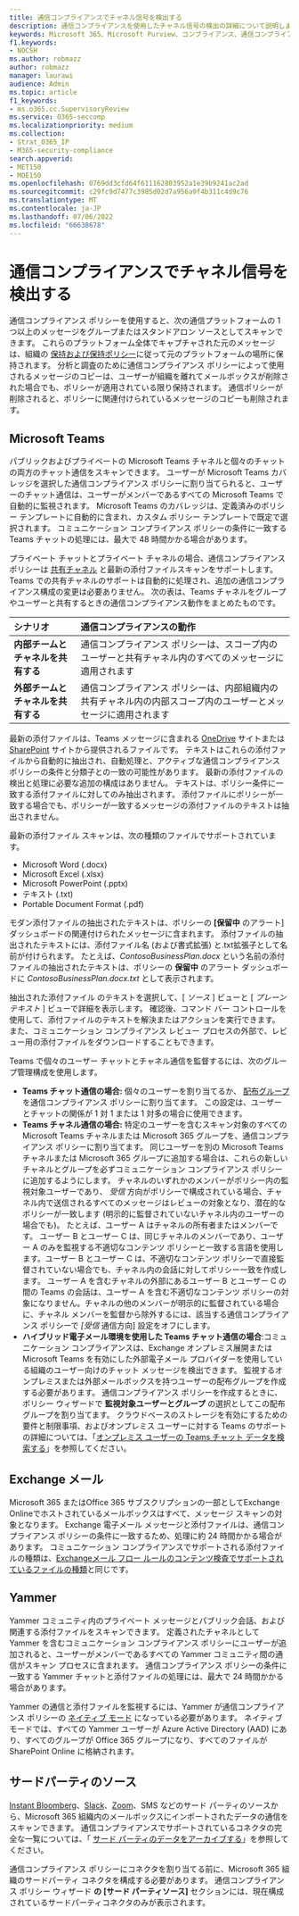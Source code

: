```yaml
---
title: 通信コンプライアンスでチャネル信号を検出する
description: 通信コンプライアンスを使用したチャネル信号の検出の詳細について説明します。
keywords: Microsoft 365、Microsoft Purview、コンプライアンス、通信コンプライアンス
f1.keywords:
- NOCSH
ms.author: robmazz
author: robmazz
manager: laurawi
audience: Admin
ms.topic: article
f1_keywords:
- ms.o365.cc.SupervisoryReview
ms.service: O365-seccomp
ms.localizationpriority: medium
ms.collection:
- Strat_O365_IP
- M365-security-compliance
search.appverid:
- MET150
- MOE150
ms.openlocfilehash: 0769dd3cfd64f611162803952a1e39b9241ac2ad
ms.sourcegitcommit: c29fc9d7477c3985d02d7a956a9f4b311c4d9c76
ms.translationtype: MT
ms.contentlocale: ja-JP
ms.lasthandoff: 07/06/2022
ms.locfileid: "66638678"
---
```

# <a name="detect-channel-signals-with-communication-compliance"></a>通信コンプライアンスでチャネル信号を検出する

通信コンプライアンス ポリシーを使用すると、次の通信プラットフォームの 1 つ以上のメッセージをグループまたはスタンドアロン ソースとしてスキャンできます。 これらのプラットフォーム全体でキャプチャされた元のメッセージは、組織の [保持および保持ポリシー](/microsoft-365/compliance/information-governance)に従って元のプラットフォームの場所に保持されます。 分析と調査のために通信コンプライアンス ポリシーによって使用されるメッセージのコピーは、ユーザーが組織を離れてメールボックスが削除された場合でも、ポリシーが適用されている限り保持されます。 通信ポリシーが削除されると、ポリシーに関連付けられているメッセージのコピーも削除されます。

## <a name="microsoft-teams"></a>Microsoft Teams

パブリックおよびプライベートの Microsoft Teams チャネルと個々のチャットの両方のチャット通信をスキャンできます。 ユーザーが Microsoft Teams カバレッジを選択した通信コンプライアンス ポリシーに割り当てられると、ユーザーのチャット通信は、ユーザーがメンバーであるすべての Microsoft Teams で自動的に監視されます。 Microsoft Teams のカバレッジは、定義済みのポリシー テンプレートに自動的に含まれ、カスタム ポリシー テンプレートで既定で選択されます。 コミュニケーション コンプライアンス ポリシーの条件に一致する Teams チャットの処理には、最大で 48 時間かかる場合があります。

プライベート チャットとプライベート チャネルの場合、通信コンプライアンス ポリシーは [共有チャネル](/MicrosoftTeams/shared-channels) と最新の添付ファイルスキャンをサポートします。 Teams での共有チャネルのサポートは自動的に処理され、追加の通信コンプライアンス構成の変更は必要ありません。 次の表は、Teams チャネルをグループやユーザーと共有するときの通信コンプライアンス動作をまとめたものです。

|**シナリオ**|**通信コンプライアンスの動作**|
|:-----------|:------------------------------------|
| **内部チームとチャネルを共有する** | 通信コンプライアンス ポリシーは、スコープ内のユーザーと共有チャネル内のすべてのメッセージに適用されます |
| **外部チームとチャネルを共有する** | 通信コンプライアンス ポリシーは、内部組織内の共有チャネル内の内部スコープ内のユーザーとメッセージに適用されます |

最新の添付ファイルは、Teams メッセージに含まれる [OneDrive](/onedrive/plan-onedrive-enterprise#modern-attachments) サイトまたは [SharePoint](/sharepoint/dev/solution-guidance/modern-experience-customizations) サイトから提供されるファイルです。 テキストはこれらの添付ファイルから自動的に抽出され、自動処理と、アクティブな通信コンプライアンス ポリシーの条件と分類子との一致の可能性があります。 最新の添付ファイルの検出と処理に必要な追加の構成はありません。 テキストは、ポリシー条件に一致する添付ファイルに対してのみ抽出されます。 添付ファイルにポリシーが一致する場合でも、ポリシーが一致するメッセージの添付ファイルのテキストは抽出されません。

最新の添付ファイル スキャンは、次の種類のファイルでサポートされています。

- Microsoft Word (.docx)
- Microsoft Excel (.xlsx)
- Microsoft PowerPoint (.pptx)
- テキスト (.txt)
- Portable Document Format (.pdf)

モダン添付ファイルの抽出されたテキストは、ポリシーの **[保留中** のアラート] ダッシュボードの関連付けられたメッセージに含まれます。 添付ファイルの抽出されたテキストには、添付ファイル名 (および書式拡張) と.txt拡張子として名前が付けられます。 たとえば、*ContosoBusinessPlan.docx* という名前の添付ファイルの抽出されたテキストは、ポリシーの **保留中** のアラート ダッシュボードに *ContosoBusinessPlan.docx.txt* として表示されます。

抽出された添付ファイル のテキストを選択して、[ *ソース* ] ビューと [ *プレーンテキスト* ] ビューで詳細を表示します。 確認後、コマンド バー コントロールを使用して、添付ファイルのテキストを解決またはアクションを実行できます。 また、コミュニケーション コンプライアンス レビュー プロセスの外部で、レビュー用の添付ファイルをダウンロードすることもできます。

Teams で個々のユーザー チャットとチャネル通信を監督するには、次のグループ管理構成を使用します。

- **Teams チャット通信の場合:** 個々のユーザーを割り当てるか、 [配布グループ](https://support.office.com/article/Distribution-groups-E8BA58A8-FAB2-4AAF-8AA1-2A304052D2DE) を通信コンプライアンス ポリシーに割り当てます。 この設定は、ユーザーとチャットの関係が 1 対 1 または 1 対多の場合に使用できます。
- **Teams チャネル通信の場合:** 特定のユーザーを含むスキャン対象のすべての Microsoft Teams チャネルまたは Microsoft 365 グループを、通信コンプライアンス ポリシーに割り当てます。 同じユーザーを別の Microsoft Teams チャネルまたは Microsoft 365 グループに追加する場合は、これらの新しいチャネルとグループを必ずコミュニケーション コンプライアンス ポリシーに追加するようにします。 チャネルのいずれかのメンバーがポリシー内の監視対象ユーザーであり、 *受信* 方向がポリシーで構成されている場合、チャネル内で送信されるすべてのメッセージはレビューの対象となり、潜在的なポリシーが一致します (明示的に監督されていないチャネル内のユーザーの場合でも)。 たとえば、ユーザー A はチャネルの所有者またはメンバーです。 ユーザー B とユーザー C は、同じチャネルのメンバーであり、ユーザー A のみを監視する不適切なコンテンツ ポリシーと一致する言語を使用します。ユーザー B とユーザー C は、不適切なコンテンツ ポリシーで直接監督されていない場合でも、チャネル内の会話に対してポリシー一致を作成します。 ユーザー A を含むチャネルの外部にあるユーザー B とユーザー C の間の Teams の会話は、ユーザー A を含む不適切なコンテンツ ポリシーの対象になりません。チャネルの他のメンバーが明示的に監督されている場合に、チャネル メンバーを監督から除外するには、該当する通信コンプライアンス ポリシーで *[受信* 通信方向] 設定をオフにします。
- **ハイブリッド電子メール環境を使用した Teams チャット通信の場合**:コミュニケーション コンプライアンスは、Exchange オンプレミス展開または Microsoft Teams を有効にした外部電子メール プロバイダーを使用している組織のユーザー向けのチャット メッセージを検出できます。 監視するオンプレミスまたは外部メールボックスを持つユーザーの配布グループを作成する必要があります。 通信コンプライアンス ポリシーを作成するときに、ポリシー ウィザードで **監視対象ユーザーとグループ** の選択としてこの配布グループを割り当てます。 クラウドベースのストレージを有効にするための要件と制限事項、およびオンプレミス ユーザーに対する Teams のサポートの詳細については、「[オンプレミス ユーザーの Teams チャット データを検索する](search-cloud-based-mailboxes-for-on-premises-users.md)」を参照してください。

## <a name="exchange-email"></a>Exchange メール

Microsoft 365 またはOffice 365 サブスクリプションの一部としてExchange Onlineでホストされているメールボックスはすべて、メッセージ スキャンの対象となります。 Exchange 電子メール メッセージと添付ファイルは、通信コンプライアンス ポリシーの条件に一致するため、処理に約 24 時間かかる場合があります。 コミュニケーション コンプライアンスでサポートされる添付ファイルの種類は、[Exchangeメール フロー ルールのコンテンツ検査でサポートされているファイルの種類](/exchange/security-and-compliance/mail-flow-rules/inspect-message-attachments#supported-file-types-for-mail-flow-rule-content-inspection)と同じです。

## <a name="yammer"></a>Yammer

Yammer コミュニティ内のプライベート メッセージとパブリック会話、および関連する添付ファイルをスキャンできます。 定義されたチャネルとして Yammer を含むコミュニケーション コンプライアンス ポリシーにユーザーが追加されると、ユーザーがメンバーであるすべての Yammer コミュニティ間の通信がスキャン プロセスに含まれます。 通信コンプライアンス ポリシーの条件に一致する Yammer チャットと添付ファイルの処理には、最大で 24 時間かかる場合があります。 

Yammer の通信と添付ファイルを監視するには、Yammer が通信コンプライアンス ポリシーの [ネイティブ モード](/yammer/configure-your-yammer-network/overview-native-mode) になっている必要があります。 ネイティブ モードでは、すべての Yammer ユーザーが Azure Active Directory (AAD) にあり、すべてのグループが Office 365 グループになり、すべてのファイルが SharePoint Online に格納されます。

## <a name="third-party-sources"></a>サードパーティのソース

[Instant Bloomberg](archive-instant-bloomberg-data.md)、[Slack](archive-slack-data.md)、[Zoom](archive-zoommeetings-data.md)、SMS などのサード パーティのソースから、Microsoft 365 組織内のメールボックスにインポートされたデータの通信をスキャンできます。 通信コンプライアンスでサポートされているコネクタの完全な一覧については、「 [サード パーティのデータをアーカイブする](archiving-third-party-data.md)」を参照してください。

通信コンプライアンス ポリシーにコネクタを割り当てる前に、Microsoft 365 組織のサードパーティ コネクタを構成する必要があります。 通信コンプライアンス ポリシー ウィザード **の [サード パーティソース]** セクションには、現在構成されているサードパーティコネクタのみが表示されます。
